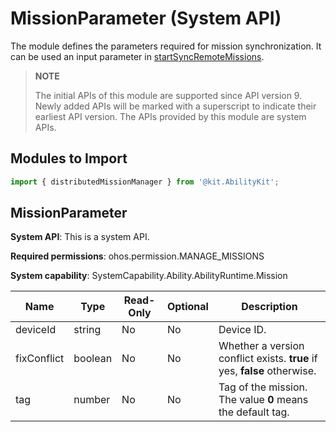 # MissionParameter (System API)

The module defines the parameters required for mission synchronization. It can be used an input parameter in [startSyncRemoteMissions](js-apis-distributedMissionManager-sys.md#distributedmissionmanagerstartsyncremotemissions).

> **NOTE**
>
> The initial APIs of this module are supported since API version 9. Newly added APIs will be marked with a superscript to indicate their earliest API version.
> The APIs provided by this module are system APIs.

## Modules to Import

```js
import { distributedMissionManager } from '@kit.AbilityKit';
```

## MissionParameter

**System API**: This is a system API.

**Required permissions**: ohos.permission.MANAGE_MISSIONS

**System capability**: SystemCapability.Ability.AbilityRuntime.Mission

| Name         | Type   | Read-Only  | Optional  | Description         |
| ----------- | ------- | ---- | ---- | ----------- |
| deviceId    | string  | No   | No   | Device ID.    |
| fixConflict | boolean | No   | No   | Whether a version conflict exists. **true** if yes, **false** otherwise.|
| tag         | number  | No   | No   | Tag of the mission. The value **0** means the default tag.   |
